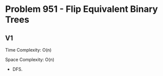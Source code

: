 # Problem 951 - Flip Equivalent Binary Trees

## V1

Time Complexity: O(n)

Space Complexity: O(n)

- DFS.

